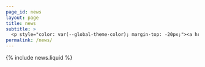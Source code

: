 ```yaml
---
page_id: news
layout: page
title: news
subtitle: >
  <p style="color: var(--global-theme-color); margin-top: -20px;"><a href="https://marcorosso.com/it/novità/">novità</a>&nbsp;|&nbsp;<a href="https://marcorosso.com/es/novedades/">novedades</a></p>
permalink: /news/
---
```


  {% include news.liquid %}
